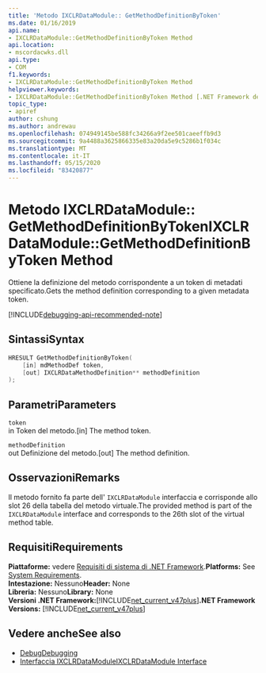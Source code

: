 ```yaml
---
title: 'Metodo IXCLRDataModule:: GetMethodDefinitionByToken'
ms.date: 01/16/2019
api.name:
- IXCLRDataModule::GetMethodDefinitionByToken Method
api.location:
- mscordacwks.dll
api.type:
- COM
f1.keywords:
- IXCLRDataModule::GetMethodDefinitionByToken Method
helpviewer.keywords:
- IXCLRDataModule::GetMethodDefinitionByToken Method [.NET Framework debugging]
topic_type:
- apiref
author: cshung
ms.author: andrewau
ms.openlocfilehash: 074949145be588fc34266a9f2ee501caeeffb9d3
ms.sourcegitcommit: 9a4488a3625866335e83a20da5e9c5286b1f034c
ms.translationtype: MT
ms.contentlocale: it-IT
ms.lasthandoff: 05/15/2020
ms.locfileid: "83420877"
---
```

# <a name="ixclrdatamodulegetmethoddefinitionbytoken-method"></a><span data-ttu-id="f9cd0-102">Metodo IXCLRDataModule:: GetMethodDefinitionByToken</span><span class="sxs-lookup"><span data-stu-id="f9cd0-102">IXCLRDataModule::GetMethodDefinitionByToken Method</span></span>

<span data-ttu-id="f9cd0-103">Ottiene la definizione del metodo corrispondente a un token di metadati specificato.</span><span class="sxs-lookup"><span data-stu-id="f9cd0-103">Gets the method definition corresponding to a given metadata token.</span></span>

[!INCLUDE[debugging-api-recommended-note](../../../../includes/debugging-api-recommended-note.md)]

## <a name="syntax"></a><span data-ttu-id="f9cd0-104">Sintassi</span><span class="sxs-lookup"><span data-stu-id="f9cd0-104">Syntax</span></span>

```cpp
HRESULT GetMethodDefinitionByToken(
    [in] mdMethodDef token,
    [out] IXCLRDataMethodDefinition** methodDefinition
);
```

## <a name="parameters"></a><span data-ttu-id="f9cd0-105">Parametri</span><span class="sxs-lookup"><span data-stu-id="f9cd0-105">Parameters</span></span>

`token`\
<span data-ttu-id="f9cd0-106">in Token del metodo.</span><span class="sxs-lookup"><span data-stu-id="f9cd0-106">[in] The method token.</span></span>

`methodDefinition`\
<span data-ttu-id="f9cd0-107">out Definizione del metodo.</span><span class="sxs-lookup"><span data-stu-id="f9cd0-107">[out] The method definition.</span></span>

## <a name="remarks"></a><span data-ttu-id="f9cd0-108">Osservazioni</span><span class="sxs-lookup"><span data-stu-id="f9cd0-108">Remarks</span></span>

<span data-ttu-id="f9cd0-109">Il metodo fornito fa parte dell' `IXCLRDataModule` interfaccia e corrisponde allo slot 26 della tabella del metodo virtuale.</span><span class="sxs-lookup"><span data-stu-id="f9cd0-109">The provided method is part of the `IXCLRDataModule` interface and corresponds to the 26th slot of the virtual method table.</span></span>

## <a name="requirements"></a><span data-ttu-id="f9cd0-110">Requisiti</span><span class="sxs-lookup"><span data-stu-id="f9cd0-110">Requirements</span></span>

<span data-ttu-id="f9cd0-111">**Piattaforme:** vedere [Requisiti di sistema di .NET Framework](../../get-started/system-requirements.md).</span><span class="sxs-lookup"><span data-stu-id="f9cd0-111">**Platforms:** See [System Requirements](../../get-started/system-requirements.md).</span></span>  
<span data-ttu-id="f9cd0-112">**Intestazione:** Nessuno</span><span class="sxs-lookup"><span data-stu-id="f9cd0-112">**Header:** None</span></span>  
<span data-ttu-id="f9cd0-113">**Libreria:** Nessuno</span><span class="sxs-lookup"><span data-stu-id="f9cd0-113">**Library:** None</span></span>  
<span data-ttu-id="f9cd0-114">**Versioni .NET Framework:**[!INCLUDE[net_current_v47plus](../../../../includes/net-current-v47plus.md)]</span><span class="sxs-lookup"><span data-stu-id="f9cd0-114">**.NET Framework Versions:** [!INCLUDE[net_current_v47plus](../../../../includes/net-current-v47plus.md)]</span></span>  

## <a name="see-also"></a><span data-ttu-id="f9cd0-115">Vedere anche</span><span class="sxs-lookup"><span data-stu-id="f9cd0-115">See also</span></span>

- [<span data-ttu-id="f9cd0-116">Debug</span><span class="sxs-lookup"><span data-stu-id="f9cd0-116">Debugging</span></span>](index.md)
- [<span data-ttu-id="f9cd0-117">Interfaccia IXCLRDataModule</span><span class="sxs-lookup"><span data-stu-id="f9cd0-117">IXCLRDataModule Interface</span></span>](ixclrdatamodule-interface.md)
